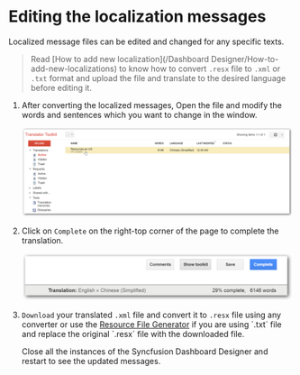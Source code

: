 # Editing the localization messages

Localized message files can be edited and changed for any specific texts.

> Read [How to add new localization](/Dashboard Designer/How-to-add-new-localizations) to know how to convert `.resx` file to `.xml` or `.txt` format and upload the file and translate to the desired language before editing it.

1. After converting the localized messages, Open the file and modify the words and sentences which you want to change in the window.

    ![](images/GTK5.png)

2.  Click on `Complete` on the right-top corner of the page to complete the translation.

    ![](images/GTK6.png)

3. `Download` your translated `.xml` file and convert it to `.resx` file using any converter or use the [Resource File Generator](https://msdn.microsoft.com/en-us/library/ccec7sz1(v=vs.110).aspx) if you are using `.txt` file and replace the original `.resx` file with the downloaded file.

    Close all the instances of the Syncfusion Dashboard Designer and restart to see the updated messages.